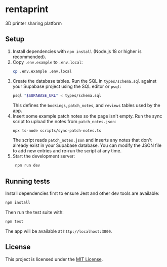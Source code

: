 # rentaprint

3D printer sharing platform

## Setup

1. Install dependencies with `npm install` (Node.js 18 or higher is recommended).
2. Copy `.env.example` to `.env.local`:
   ```bash
   cp .env.example .env.local
   ```
3. Create the database tables. Run the SQL in `types/schema.sql` against your
   Supabase project using the SQL editor or `psql`:
   ```bash
   psql "$SUPABASE_URL" < types/schema.sql
   ```
   This defines the `bookings`, `patch_notes`, and `reviews` tables used by the app.
4. Insert some example patch notes so the page isn't empty. Run the sync script
   to upload the notes from `patch_notes.json`:
   ```bash
   npx ts-node scripts/sync-patch-notes.ts
   ```
   The script reads `patch_notes.json` and inserts any notes that don't already
   exist in your Supabase database. You can modify the JSON file to add new
   entries and re-run the script at any time.
5. Start the development server:
   ```bash
    npm run dev
    ```

## Running tests

Install dependencies first to ensure Jest and other dev tools are available:

```bash
npm install
```

Then run the test suite with:

```bash
npm test
```

The app will be available at `http://localhost:3000`.

## License

This project is licensed under the [MIT License](LICENSE).

